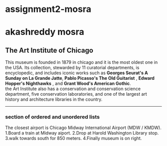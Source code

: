 # assignment2-mosra
# akashreddy mosra
## The Art Institute of Chicago

This museum is founded in 1879 in chicago and it is the most oldest one in the USA. Its collection, stewarded by 11 curatorial departments, is encyclopedic, and includes iconic works such as **Georges Seurat's A Sunday on La Grande Jatte**, **Pablo Picasso's The Old Guitarist** , **Edward Hopper's Nighthawks** , and **Grant Wood's American Gothic**.<br> the Art Institute also has a conservation and conservation science department, five conservation laboratories, and one of the largest art history and architecture libraries in the country.


***

### section of ordered and unordered lists
The closest airport is Chicago Midway International Airport (MDW / KMDW).
1.Board a train at Midway aiport.
2.Drop at Harold Washington Library stop.
3.walk towards south for 850 meters.
4.Finally museum is on right. 